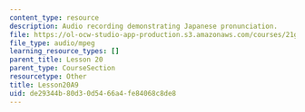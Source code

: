 ```yaml
---
content_type: resource
description: Audio recording demonstrating Japanese pronunciation.
file: https://ol-ocw-studio-app-production.s3.amazonaws.com/courses/21g-504-japanese-iv-spring-2009/de29344b80d30d5466a4fe84068c8de8_Lesson20A9.mp3
file_type: audio/mpeg
learning_resource_types: []
parent_title: Lesson 20
parent_type: CourseSection
resourcetype: Other
title: Lesson20A9
uid: de29344b-80d3-0d54-66a4-fe84068c8de8
---
```

